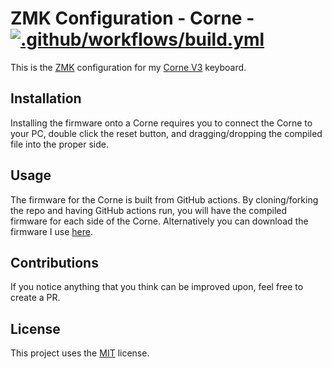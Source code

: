 # ZMK Configuration - Corne - [![.github/workflows/build.yml](https://github.com/TahomaTech/zmk-config-corne/actions/workflows/build.yml/badge.svg?branch=main)](https://github.com/TahomaTech/zmk-config-corne/actions/workflows/build.yml)
This is the [ZMK](https://zmk.dev/) configuration for my [Corne V3](https://github.com/foostan/crkbd) keyboard.

## Installation
Installing the firmware onto a Corne requires you to connect the Corne to your PC, double click the reset button, and dragging/dropping the compiled file into the proper side.

## Usage
The firmware for the Corne is built from GitHub actions. By cloning/forking the repo and having GitHub actions run, you will have the compiled firmware for each side of the Corne. Alternatively you can download the firmware I use [here](https://github.com/TahomaTech/zmk-config-corne/actions).

## Contributions
If you notice anything that you think can be improved upon, feel free to create a PR.

## License
This project uses the [MIT](https://choosealicense.com/licenses/mit/) license.